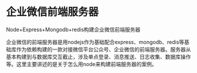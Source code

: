 # 企业微信前端服务器
Node+Express+Mongodb+redis构建企业微信前端服务器

企业微信的前端服务器是用nodejs作为基础配合express、mongodb、redis等基础库作为依赖构建的一款对接微信平台公众号、企业微信的前端服务器。服务器从基本构建到与数据库交互截止，涉及单点登录、消息推送、日志收集、数据库操作等。这里主要讲述的是关于怎么用node来构建前端服务器的案例。